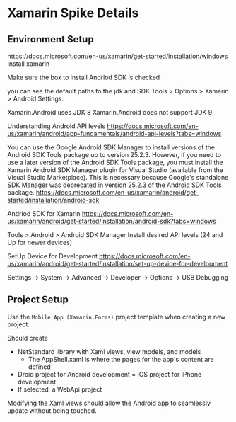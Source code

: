# Xamarin Spike Details

## Environment Setup

https://docs.microsoft.com/en-us/xamarin/get-started/installation/windows
Install xamarin

Make sure the box to install Andriod SDK is checked

you can see the default paths to the jdk and SDK
Tools > Options > Xamarin > Android Settings:

Xamarin.Android uses JDK 8
Xamarin.Android does not support JDK 9

Understanding Android API levels
https://docs.microsoft.com/en-us/xamarin/android/app-fundamentals/android-api-levels?tabs=windows

You can use the Google Android SDK Manager to install versions of the Android SDK Tools package 
up to version 25.2.3. However, if you need to use a later version of the Android SDK Tools package, 
you must install the Xamarin Android SDK Manager plugin for Visual Studio (available from the Visual 
Studio Marketplace). This is necessary because Google's standalone SDK Manager was deprecated in 
version 25.2.3 of the Android SDK Tools package.
https://docs.microsoft.com/en-us/xamarin/android/get-started/installation/android-sdk

Andriod SDK for Xamarin
https://docs.microsoft.com/en-us/xamarin/android/get-started/installation/android-sdk?tabs=windows

Tools > Android > Android SDK Manager
Install desired API levels (24 and Up for newer devices)

SetUp Device for Development
https://docs.microsoft.com/en-us/xamarin/android/get-started/installation/set-up-device-for-development

Settings -> System -> Advanced -> Developer -> Options -> USB Debugging

## Project Setup

Use the `Mobile App (Xamarin.Forms)` project template when creating a new project.

Should create

- NetStandard library with Xaml views, view models, and models
  - The AppShell.xaml is where the pages for the app's content are defined
- Droid project for Android development
= iOS project for iPhone development
- If selected, a WebApi project

Modifying the Xaml views should allow the Android app to seamlessly update without being touched.
